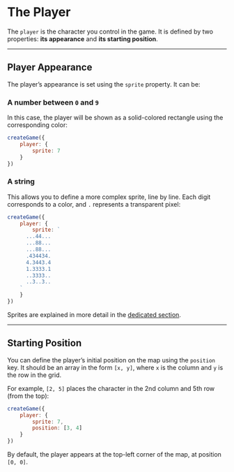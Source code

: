 <script>
import Aside from '../../../lib/ui/Doc/Aside.svelte'
import Emoji from '../../../lib/ui/Doc/Emoji.svelte'
</script>

# <Emoji src="😎" /> The Player

The `player` is the character you control in the game. It is defined by two properties: **its appearance** and **its starting position**.

---

## <Emoji src="👁️" /> Player Appearance

The player’s appearance is set using the `sprite` property. It can be:

### A number between `0` and `9`

In this case, the player will be shown as a solid-colored rectangle using the corresponding color:

```js
createGame({
	player: {
		sprite: 7
	}
})
```

### A string

This allows you to define a more complex sprite, line by line. Each digit corresponds to a color, and `.` represents a transparent pixel:

```js
createGame({
	player: {
		sprite: `
      ...44...
      ...88...
      ...88...
      .434434.
      4.3443.4
      1.3333.1
      ..3333..
      ..3..3..
    `
	}
})
```

<Aside>

Sprites are explained in more detail in the [dedicated section](/doc/world-building/sprites).

</Aside>

---

## <Emoji src="🚩" /> Starting Position

You can define the player’s initial position on the map using the `position` key.
It should be an array in the form `[x, y]`, where `x` is the column and `y` is the row in the grid.

For example, `[2, 5]` places the character in the 2nd column and 5th row (from the top):

```js
createGame({
	player: {
		sprite: 7,
		position: [3, 4]
	}
})
```

By default, the player appears at the top-left corner of the map, at position `[0, 0]`.
